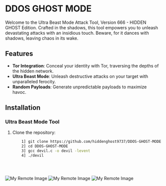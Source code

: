 # DDOS GHOST MODE

Welcome to the Ultra Beast Mode Attack Tool, Version 666 - HIDDEN GHOST Edition. Crafted in the shadows, this tool empowers you to unleash devastating attacks with an insidious touch. Beware, for it dances with shadows, leaving chaos in its wake.

## Features

- **Tor Integration**: Conceal your identity with Tor, traversing the depths of the hidden network.
- **Ultra Beast Mode**: Unleash destructive attacks on your target with unparalleled ferocity.
- **Random Payloads**: Generate unpredictable payloads to maximize havoc.

## Installation

### Ultra Beast Mode Tool

1. Clone the repository:

   ```bash
       1] git clone https://github.com/hiddenghost9737/DDOS-GHOST-MODE.git
       2] cd DDOS-GHOST-MODE
       3] gcc devil.c -o devil -levent
       4] ./devil


    
![My Remote Image](https://i.postimg.cc/kXwzyZwP/Screenshot-20231231-180047.jpg)
![My Remote Image](https://i.postimg.cc/d1BpSxvC/Screenshot-20231231-180749.jpg)
![My Remote Image](https://i.postimg.cc/Qxyty6xv/Screenshot-20231231-181049-01.jpg)

